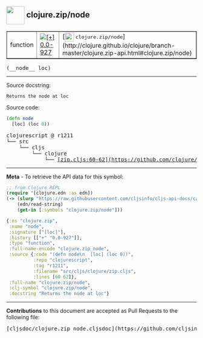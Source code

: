 ## <img width="48px" valign="middle" src="http://i.imgur.com/Hi20huC.png"> clojure.zip/node

 <table border="1">
<tr>

<td>function</td>
<td><a href="https://github.com/cljsinfo/cljs-api-docs/tree/0.0-927"><img valign="middle" alt="[+] 0.0-927" src="https://img.shields.io/badge/+-0.0--927-lightgrey.svg"></a> </td>
<td>
[<img height="24px" valign="middle" src="http://i.imgur.com/1GjPKvB.png"> <samp>clojure.zip/node</samp>](http://clojure.github.io/clojure/branch-master/clojure.zip-api.html#clojure.zip/node)
</td>
</tr>
</table>

 <samp>
(__node__ loc)<br>
</samp>

---




Source docstring:

```
Returns the node at loc
```

Source code:

```clj
(defn node
  [loc] (loc 0))
```

 <pre>
clojurescript @ r1211
└── src
    └── cljs
        └── clojure
            └── <ins>[zip.cljs:60-62](https://github.com/clojure/clojurescript/blob/r1211/src/cljs/clojure/zip.cljs#L60-L62)</ins>
</pre>


---

__Meta__ - To retrieve the API data for this symbol:

```clj
;; from Clojure REPL
(require '[clojure.edn :as edn])
(-> (slurp "https://raw.githubusercontent.com/cljsinfo/cljs-api-docs/catalog/cljs-api.edn")
    (edn/read-string)
    (get-in [:symbols "clojure.zip/node"]))
```

```clj
{:ns "clojure.zip",
 :name "node",
 :signature ["[loc]"],
 :history [["+" "0.0-927"]],
 :type "function",
 :full-name-encode "clojure.zip_node",
 :source {:code "(defn node\n  [loc] (loc 0))",
          :repo "clojurescript",
          :tag "r1211",
          :filename "src/cljs/clojure/zip.cljs",
          :lines [60 62]},
 :full-name "clojure.zip/node",
 :clj-symbol "clojure.zip/node",
 :docstring "Returns the node at loc"}

```

---

__Contributions__ to this document are accepted as Pull Requests to the following file:

 <pre>
[cljsdoc/clojure.zip_node.cljsdoc](https://github.com/cljsinfo/cljs-api-docs/blob/master/cljsdoc/clojure.zip_node.cljsdoc)
</pre>

